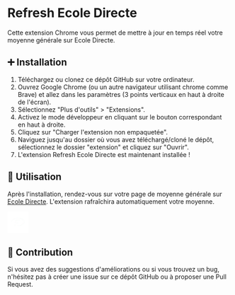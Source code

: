 # Refresh Ecole Directe

Cette extension Chrome vous permet de mettre à jour en temps réel votre moyenne générale sur Ecole Directe.

## ➕ Installation

1. Téléchargez ou clonez ce dépôt GitHub sur votre ordinateur.
2. Ouvrez Google Chrome (ou un autre navigateur utilisant chrome comme Brave) et allez dans les paramètres (3 points verticaux en haut à droite de l'écran).
3. Sélectionnez "Plus d'outils" > "Extensions".
4. Activez le mode développeur en cliquant sur le bouton correspondant en haut à droite.
5. Cliquez sur "Charger l'extension non empaquetée".
6. Naviguez jusqu'au dossier où vous avez téléchargé/cloné le dépôt, sélectionnez le dossier "extension" et cliquez sur "Ouvrir".
7. L'extension Refresh Ecole Directe est maintenant installée !

## 📱 Utilisation

Après l'installation, rendez-vous sur votre page de moyenne générale sur [Ecole Directe](https://ecoledirecte.com). L'extension rafraîchira automatiquement votre moyenne.

![Extension Icon](./icons/icon48.png)

## 🧩 Contribution

Si vous avez des suggestions d'améliorations ou si vous trouvez un bug, n'hésitez pas à créer une issue sur ce dépôt GitHub ou à proposer une Pull Request.
